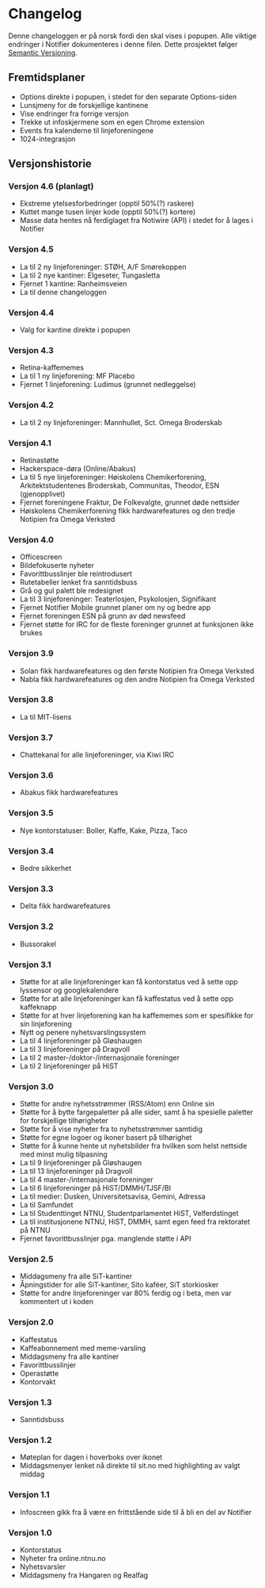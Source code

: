 # Changelog
Denne changeloggen er på norsk fordi den skal vises i popupen.
Alle viktige endringer i Notifier dokumenteres i denne filen.
Dette prosjektet følger [Semantic Versioning](http://semver.org/).

## Fremtidsplaner
- Options direkte i popupen, i stedet for den separate Options-siden
- Lunsjmeny for de forskjellige kantinene
- Vise endringer fra forrige versjon
- Trekke ut infoskjermene som en egen Chrome extension
- Events fra kalenderne til linjeforeningene
- 1024-integrasjon

## Versjonshistorie

### Versjon 4.6 (planlagt)
- Ekstreme ytelsesforbedringer (opptil 50%(?) raskere)
- Kuttet mange tusen linjer kode (opptil 50%(?) kortere)
- Masse data hentes nå ferdiglaget fra Notiwire (API) i stedet for å lages i Notifier

### Versjon 4.5
- La til 2 ny linjeforeninger: STØH, A/F Smørekoppen
- La til 2 nye kantiner: Elgeseter, Tungasletta
- Fjernet 1 kantine: Ranheimsveien
- La til denne changeloggen

### Versjon 4.4
- Valg for kantine direkte i popupen

### Versjon 4.3
- Retina-kaffememes
- La til 1 ny linjeforening: MF Placebo
- Fjernet 1 linjeforening: Ludimus (grunnet nedleggelse)

### Versjon 4.2
- La til 2 ny linjeforeninger: Mannhullet, Sct. Omega Broderskab

### Versjon 4.1
- Retinastøtte
- Hackerspace-døra (Online/Abakus)
- La til 5 nye linjeforeninger: Høiskolens Chemikerforening, Arkitektstudentenes Broderskab, Communitas, Theodor, ESN (gjenopplivet)
- Fjernet foreningene Fraktur, De Folkevalgte, grunnet døde nettsider
- Høiskolens Chemikerforening fikk hardwarefeatures og den tredje Notipien fra Omega Verksted

### Versjon 4.0
- Officescreen
- Bildefokuserte nyheter
- Favorittbusslinjer ble reintrodusert
- Rutetabeller lenket fra sanntidsbuss
- Grå og gul palett ble redesignet
- La til 3 linjeforeninger: Teaterlosjen, Psykolosjen, Signifikant
- Fjernet Notifier Mobile grunnet planer om ny og bedre app
- Fjernet foreningen ESN på grunn av død newsfeed
- Fjernet støtte for IRC for de fleste foreninger grunnet at funksjonen ikke brukes

### Versjon 3.9
- Solan fikk hardwarefeatures og den første Notipien fra Omega Verksted
- Nabla fikk hardwarefeatures og den andre Notipien fra Omega Verksted

### Versjon 3.8
- La til MIT-lisens

### Versjon 3.7
- Chattekanal for alle linjeforeninger, via Kiwi IRC

### Versjon 3.6
- Abakus fikk hardwarefeatures

### Versjon 3.5
- Nye kontorstatuser: Boller, Kaffe, Kake, Pizza, Taco

### Versjon 3.4
- Bedre sikkerhet

### Versjon 3.3
- Delta fikk hardwarefeatures

### Versjon 3.2
- Bussorakel

### Versjon 3.1
- Støtte for at alle linjeforeninger kan få kontorstatus ved å sette opp lyssensor og googlekalendere
- Støtte for at alle linjeforeninger kan få kaffestatus ved å sette opp kaffeknapp
- Støtte for at hver linjeforening kan ha kaffememes som er spesifikke for sin linjeforening
- Nytt og penere nyhetsvarslingssystem
- La til 4 linjeforeninger på Gløshaugen
- La til 3 linjeforeninger på Dragvoll
- La til 2 master-/doktor-/internasjonale foreninger
- La til 2 linjeforeninger på HiST

### Versjon 3.0
- Støtte for andre nyhetsstrømmer (RSS/Atom) enn Online sin
- Støtte for å bytte fargepaletter på alle sider, samt å ha spesielle paletter for forskjellige tilhørigheter
- Støtte for å vise nyheter fra to nyhetsstrømmer samtidig
- Støtte for egne logoer og ikoner basert på tilhørighet
- Støtte for å kunne hente ut nyhetsbilder fra hvilken som helst nettside med minst mulig tilpasning
- La til 9 linjeforeninger på Gløshaugen
- La til 13 linjeforeninger på Dragvoll
- La til 4 master-/internasjonale foreninger
- La til 6 linjeforeninger på HiST/DMMH/TJSF/BI
- La til medier: Dusken, Universitetsavisa, Gemini, Adressa
- La til Samfundet
- La til Studenttinget NTNU, Studentparlamentet HiST, Velferdstinget
- La til institusjonene NTNU, HiST, DMMH, samt egen feed fra rektoratet på NTNU
- Fjernet favorittbusslinjer pga. manglende støtte i API

### Versjon 2.5
- Middagsmeny fra alle SiT-kantiner
- Åpningstider for alle SiT-kantiner, Sito kaféer, SiT storkiosker
- Støtte for andre linjeforeninger var 80% ferdig og i beta, men var kommentert ut i koden

### Versjon 2.0
- Kaffestatus
- Kaffeabonnement med meme-varsling
- Middagsmeny fra alle kantiner
- Favorittbusslinjer
- Operastøtte
- Kontorvakt

### Versjon 1.3
- Sanntidsbuss

### Versjon 1.2
- Møteplan for dagen i hoverboks over ikonet
- Middagsmenyer lenket nå direkte til sit.no med highlighting av valgt middag

### Versjon 1.1
- Infoscreen gikk fra å være en frittstående side til å bli en del av Notifier

### Versjon 1.0
- Kontorstatus
- Nyheter fra online.ntnu.no
- Nyhetsvarsler
- Middagsmeny fra Hangaren og Realfag
